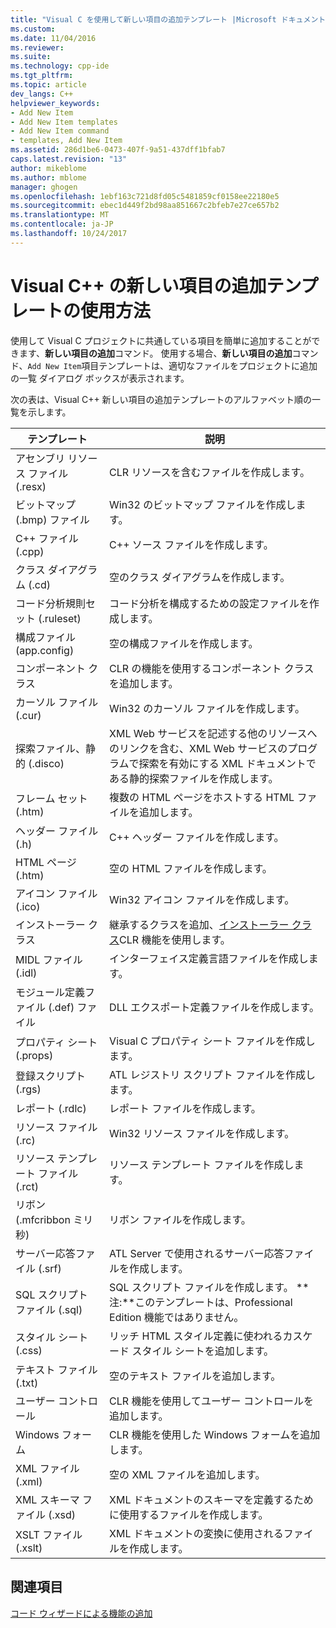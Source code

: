 ```yaml
---
title: "Visual C を使用して新しい項目の追加テンプレート |Microsoft ドキュメント"
ms.custom: 
ms.date: 11/04/2016
ms.reviewer: 
ms.suite: 
ms.technology: cpp-ide
ms.tgt_pltfrm: 
ms.topic: article
dev_langs: C++
helpviewer_keywords:
- Add New Item
- Add New Item templates
- Add New Item command
- templates, Add New Item
ms.assetid: 286d1be6-0473-407f-9a51-437dff1bfab7
caps.latest.revision: "13"
author: mikeblome
ms.author: mblome
manager: ghogen
ms.openlocfilehash: 1ebf163c721d8fd05c5481859cf0158ee22180e5
ms.sourcegitcommit: ebec1d449f2bd98aa851667c2bfeb7e27ce657b2
ms.translationtype: MT
ms.contentlocale: ja-JP
ms.lasthandoff: 10/24/2017
---
```

# <a name="using-visual-c-add-new-item-templates"></a>Visual C++ の新しい項目の追加テンプレートの使用方法
使用して Visual C プロジェクトに共通している項目を簡単に追加することができます、**新しい項目の追加**コマンド。 使用する場合、**新しい項目の追加**コマンド、`Add New Item`項目テンプレートは、適切なファイルをプロジェクトに追加の一覧 ダイアログ ボックスが表示されます。  
  
 次の表は、Visual C++ 新しい項目の追加テンプレートのアルファベット順の一覧を示します。  
  
|テンプレート|説明|  
|--------------|-----------------|  
|アセンブリ リソース ファイル (.resx)|CLR リソースを含むファイルを作成します。|  
|ビットマップ (.bmp) ファイル|Win32 のビットマップ ファイルを作成します。|  
|C++ ファイル (.cpp)|C++ ソース ファイルを作成します。|  
|クラス ダイアグラム (.cd)|空のクラス ダイアグラムを作成します。|  
|コード分析規則セット (.ruleset)|コード分析を構成するための設定ファイルを作成します。|  
|構成ファイル (app.config)|空の構成ファイルを作成します。|  
|コンポーネント クラス|CLR の機能を使用するコンポーネント クラスを追加します。|  
|カーソル ファイル (.cur)|Win32 のカーソル ファイルを作成します。|  
|探索ファイル、静的 (.disco)|XML Web サービスを記述する他のリソースへのリンクを含む、XML Web サービスのプログラムで探索を有効にする XML ドキュメントである静的探索ファイルを作成します。|  
|フレーム セット (.htm)|複数の HTML ページをホストする HTML ファイルを追加します。|  
|ヘッダー ファイル (.h)|C++ ヘッダー ファイルを作成します。|  
|HTML ページ (.htm)|空の HTML ファイルを作成します。|  
|アイコン ファイル (.ico)|Win32 アイコン ファイルを作成します。|  
|インストーラー クラス|継承するクラスを追加、[インストーラー クラス](https://msdn.microsoft.com/en-us/library/system.configuration.install.installer.aspx)CLR 機能を使用します。|  
|MIDL ファイル (.idl)|インターフェイス定義言語ファイルを作成します。|  
|モジュール定義ファイル (.def) ファイル|DLL エクスポート定義ファイルを作成します。|  
|プロパティ シート (.props)|Visual C プロパティ シート ファイルを作成します。|  
|登録スクリプト (.rgs)|ATL レジストリ スクリプト ファイルを作成します。|  
|レポート (.rdlc)|レポート ファイルを作成します。|  
|リソース ファイル (.rc)|Win32 リソース ファイルを作成します。|  
|リソース テンプレート ファイル (.rct)|リソース テンプレート ファイルを作成します。|  
|リボン (.mfcribbon ミリ秒)|リボン ファイルを作成します。|  
|サーバー応答ファイル (.srf)|ATL Server で使用されるサーバー応答ファイルを作成します。|  
|SQL スクリプト ファイル (.sql)|SQL スクリプト ファイルを作成します。 **注:**このテンプレートは、Professional Edition 機能ではありません。|  
|スタイル シート (.css)|リッチ HTML スタイル定義に使われるカスケード スタイル シートを追加します。|  
|テキスト ファイル (.txt)|空のテキスト ファイルを追加します。|  
|ユーザー コントロール|CLR 機能を使用してユーザー コントロールを追加します。|  
|Windows フォーム|CLR 機能を使用した Windows フォームを追加します。|  
|XML ファイル (.xml)|空の XML ファイルを追加します。|  
|XML スキーマ ファイル (.xsd)|XML ドキュメントのスキーマを定義するために使用するファイルを作成します。|  
|XSLT ファイル (.xslt)|XML ドキュメントの変換に使用されるファイルを作成します。|  
  
## <a name="see-also"></a>関連項目  
 [コード ウィザードによる機能の追加](../ide/adding-functionality-with-code-wizards-cpp.md)
